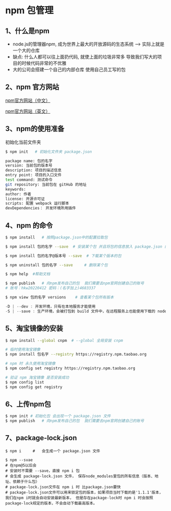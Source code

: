 # npm 包管理

## 1、什么是npm

+ node.js的管理器npm, 成为世界上最大的开放源码的生态系统 —> 实际上就是一个大的仓库
+ 缺点: 什么人都可以往上面扔代码, 就使上面的垃圾非常多 导致我们写大的项目的时候代码非常的不优雅
+ 大的公司会搭建一个自己的内部仓库 使用自己员工写的包



## 2、npm 官方网站

[npm官方网站（中文）](https://www.npmjs.com.cn/)

[npm官方网站（英文）](https://www.npmjs.com/)



## 3、npm的使用准备

初始化当前文件夹

```bash
$ npm init   # 初始化文件夹 package.json

package name: 包的名字
version: 当前包的版本号
description: 项目的描述信息
entry point: 项目的入口文件
test command: 测试命令
git repository: 当前包在 gitHub 的地址
keywords: 
author: 作者
license: 开源许可证
scripts: 配置 webpack 运行脚本
devDependencies： 开发环境所用插件
```



## 4、npm 的命令

```bash
$ npm install 	# 按照package.json中的配置拉取包

$ npm install 包的名字 --save  # 安装某个包 并且将包的信息放入 package.json 的 devDependencies 中

$ npm install 包的名字@版本号 --save  # 下载某个版本的包

$ npm uninstall 包的名字 --save  	# 删除某个包

$ npm help 	#帮助文档

$ npm publish   # 向npm发布自己的包  我们需要去npm官网创建自己的账号
# 账号：hkw20220412 密码：(名字加上)4683337

$ npm view 包的名字 versions	# 查看某个包所有版本
```

```js
-D | --dev : 开发环境，只有在本地服务才能使用
-S | --save : 生产环境，会被打包到 build 文件中，在远程服务上也能使用下载的 node_modules 的包
```



## 5、淘宝镜像的安装

```bash
$ npm install --global cnpm  # --global 全局安装 cnpm

# 临时使用淘宝镜像
$ npm install 包名字 --registry https://registry.npm.taobao.org

# npm 时 永久使用淘宝镜像
$ npm config set registry https://registry.npm.taobao.org

# 验证 npm 淘宝镜像 是否安装成功
$ npm config list
$ npm config get registry 

```



## 6、上传npm包

```bash
$ npm init # 初始化包 会出现一个 package.json 文件 
$ npm publish   # 向npm发布自己的包  我们需要去npm官网创建自己的账号
```



## 7、package-lock.json

```shell
$ npm i 	#	会生成一个 package.json 文件

$ npm --svae
# 在npm@5以后会
# 安装时不需要 --save，直接 npm i 包
# 会生成 package-lock.json 文件， 保存node_modules里包的所有信息（版本、地址、依赖于什么包）
# package-lock.json文件在 npm i 时 比package.json要快
# package-lock.json文件可以用来锁定包的版本，如果项目当时下载的是'1.1.1'版本，我们在npm i时就会自动安装最新版本， 但是存在package-lock时 npm i 时会按照package-lock规定的版本，不会自动下载最高版本。
```

